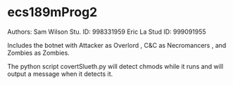 # ecs189mProg2

Authors:
Sam Wilson       Stu. ID: 998331959
Eric La          Stud ID: 999091955

Includes the botnet with Attacker as Overlord , C&C as Necromancers , and Zombies as Zombies.

The python script covertSlueth.py will detect chmods while it runs and will output a message when it detects it.
